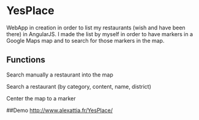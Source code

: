 # YesPlace

WebApp in creation in order to list my restaurants (wish and have been there) in AngularJS. 
I made the list by myself in order to have markers in a Google Maps map and to search for those markers in the map. 

## Functions
Search manually a restaurant into the map

Search a restaurant (by category, content, name, district)

Center the map to a marker

##Demo
 http://www.alexattia.fr/YesPlace/
 
